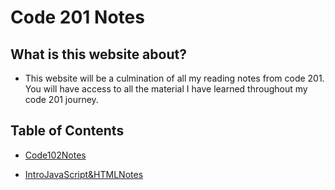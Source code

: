 # Code 201 Notes

## What is this website about? 

- This website will be a culmination of all my reading notes from code 201. You will have access to all the material I have learned throughout my code 201 journey. 

## Table of Contents 

* [Code102Notes](Code102Notes.md)

* [IntroJavaScript&HTMLNotes](introjavascript&htmlnotes.md)
